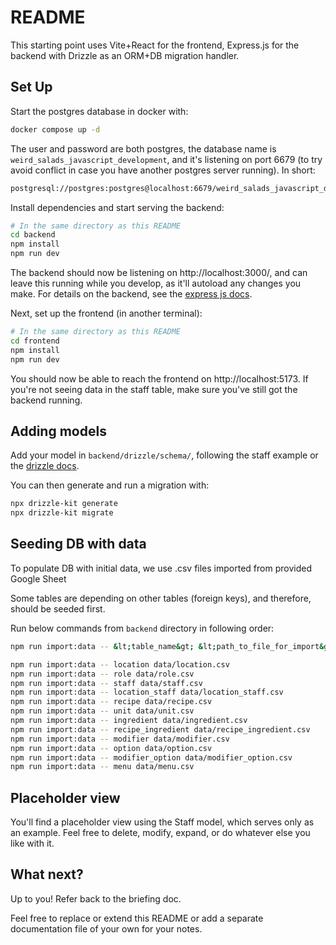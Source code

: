 # README

This starting point uses Vite+React for the frontend, Express.js for the backend with Drizzle as an ORM+DB migration handler.

## Set Up

Start the postgres database in docker with:

```bash
docker compose up -d
```

The user and password are both postgres, the database name is `weird_salads_javascript_development`, and it's listening on port 6679 (to try avoid conflict in case you have another postgres server running). In short:

```bash
postgresql://postgres:postgres@localhost:6679/weird_salads_javascript_development
```

Install dependencies and start serving the backend:

```bash
# In the same directory as this README
cd backend
npm install
npm run dev
```

The backend should now be listening on http://localhost:3000/, and can leave this running while you develop, as it'll autoload any changes you make. For details on the backend, see the [express js docs](https://expressjs.com/).

Next, set up the frontend (in another terminal):

```bash
# In the same directory as this README
cd frontend
npm install
npm run dev
```

You should now be able to reach the frontend on http://localhost:5173. If you're not seeing data in the staff table, make sure you've still got the backend running.

## Adding models

Add your model in `backend/drizzle/schema/`, following the staff example or the [drizzle docs](https://orm.drizzle.team/docs/get-started/postgresql-new#step-4---create-a-table).

You can then generate and run a migration with:

```bash
npx drizzle-kit generate
npx drizzle-kit migrate
```

## Seeding DB with data
To populate DB with initial data, we use .csv files imported from provided Google Sheet

Some tables are depending on other tables (foreign keys), and therefore, should be seeded first.

Run below commands from `backend` directory in following order:

```bash
npm run import:data -- &lt;table_name&gt; &lt;path_to_file_for_import&gt;
```

```bash
npm run import:data -- location data/location.csv
npm run import:data -- role data/role.csv
npm run import:data -- staff data/staff.csv
npm run import:data -- location_staff data/location_staff.csv
npm run import:data -- recipe data/recipe.csv
npm run import:data -- unit data/unit.csv
npm run import:data -- ingredient data/ingredient.csv
npm run import:data -- recipe_ingredient data/recipe_ingredient.csv
npm run import:data -- modifier data/modifier.csv
npm run import:data -- option data/option.csv
npm run import:data -- modifier_option data/modifier_option.csv
npm run import:data -- menu data/menu.csv
```

## Placeholder view

You'll find a placeholder view using the Staff model, which serves only as an example. Feel free to delete, modify, expand, or do whatever else you like with it.

## What next?

Up to you! Refer back to the briefing doc.

Feel free to replace or extend this README or add a separate documentation file of your own for your notes.
